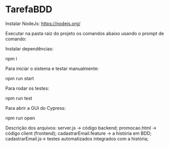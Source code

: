 # TarefaBDD

Instalar NodeJs:
https://nodejs.org/

Executar na pasta raiz do projeto os comandos abaixo usando o prompt de comando:

Instalar dependências:

npm i 

Para iniciar o sistema e testar manualmente:

npm run start

Para rodar os testes:

npm run test

Para abrir a GUI do Cypress:

npm run open

Descrição dos arquivos:
server.js -> código backend;
promocao.html -> código client (frontend);
cadastrarEmail.feature -> a história em BDD;
cadastrarEmail.js-> testes automatizados integrados com a história;

